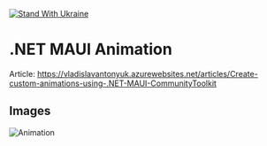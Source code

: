 [![Stand With Ukraine](https://raw.githubusercontent.com/vshymanskyy/StandWithUkraine/main/banner2-direct.svg)](https://stand-with-ukraine.pp.ua)

# .NET MAUI Animation

Article: https://vladislavantonyuk.azurewebsites.net/articles/Create-custom-animations-using-.NET-MAUI-CommunityToolkit

## Images

![Animation](https://vladislavantonyuk.sirv.com/vladislavantonyuk/articles/27/dotnet-maui-animation.gif)
